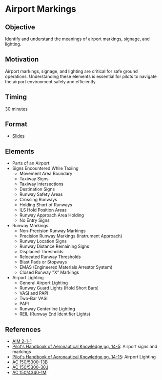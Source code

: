 # Airport Markings

## Objective

Identify and understand the meanings of airport markings, signage, and lighting.

## Motivation

Airport markings, signage, and lighting are critical for safe ground operations. Understanding these elements is essential for pilots to navigate the airport environment safely and efficiently.

## Timing

30 minutes

## Format

- [Slides](/slides/airport-markings.pdf)

## Elements

- Parts of an Airport
- Signs Encountered While Taxiing
  - Movement Area Boundary
  - Taxiway Signs
  - Taxiway Intersections
  - Destination Signs
  - Runway Safety Areas
  - Crossing Runways
  - Holding Short of Runways
  - ILS Hold Position Areas
  - Runway Approach Area Holding
  - No Entry Signs
- Runway Markings
  - Non-Precision Runway Markings
  - Precision Runway Markings (Instrument Approach)
  - Runway Location Signs
  - Runway Distance Remaining Signs
  - Displaced Thresholds
  - Relocated Runway Thresholds
  - Blast Pads or Stopways
  - EMAS (Engineered Materials Arrestor System)
  - Closed Runway "X" Markings
- Airport Lighting
  - General Airport Lighting
  - Runway Guard Lights (Hold Short Bars)
  - VASI and PAPI
  - Two-Bar VASI
  - PAPI
  - Runway Centerline Lighting
  - REIL (Runway End Identifier Lights)

## References

- [AIM 2-1-1](/_references/AIM/2-1-1)
- [Pilot's Handbook of Aeronautical Knowledge pg. 14-5](/_references/PHAK/14-5): Airport signs and markings
- [Pilot's Handbook of Aeronautical Knowledge pg. 14-15](/_references/PHAK/14-15): Airport Lighting
- [AC 150/5300-13B](https://www.faa.gov/airports/resources/advisory_circulars/index.cfm/go/document.current/documentnumber/150_5300-13)
- [AC 150/5300-30J](https://www.faa.gov/airports/resources/advisory_circulars/index.cfm/go/document.current/documentNumber/150_5340-30)
- [AC 150/4340-1M](https://www.faa.gov/airports/resources/advisory_circulars/index.cfm/go/document.current/documentNumber/150_5340-1)
